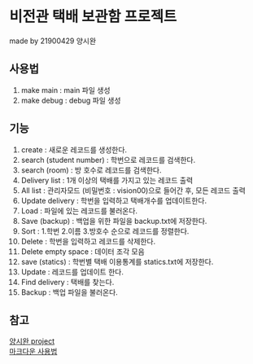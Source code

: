# 비전관 택배 보관함 프로젝트 #
made by 21900429 양시완
## 사용법 ##
1. make main : main 파일 생성
2. make debug : debug 파일 생성
## 기능 ##
1. create : 새로운 레코드를 생성한다.
2. search (student number) : 학번으로 레코드를 검색한다.
3. search (room) : 방 호수로 레코드를 검색한다.
4. Delivery list : 1개 이상의 택배를 가지고 있는 레코드 출력
5. All list : 관리자모드 (비밀번호 : vision00)으로 들어간 후, 모든 레코드 출력
6. Update delivery : 학번을 입력하고 택배개수를 업데이트한다.
7. Load : 파일에 있는 레코드를 불러온다.
8. Save (backup) : 백업을 위한 파일을 backup.txt에 저장한다.
9. Sort : 1.학번 2.이름 3.방호수 순으로 레코드를 정렬한다.
10. Delete : 학번을 입력하고 레코드를 삭제한다.
11. Delete empty space : 데이터 조각 모음
12. save (statics) : 학번별 택배 이용통계를 statics.txt에 저장한다.
13. Update : 레코드를 업데이트 한다.
14. Find delivery : 택배를 찾는다.
15. Backup : 백업 파일을 불러온다.

## 참고 ##
[양시완 project](https://github.com/Yangsiwan/project01, "project01 github")    
[마크다운 사용법](https://gist.github.com/ihoneymon/652be052a0727ad59601, "how to use markdown")

